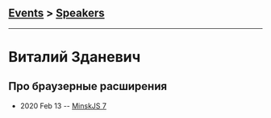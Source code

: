 ## [Events](../README.md) > [Speakers](../speakers.md)
---

# Виталий Зданевич

## Про браузерные расширения
- 2020 Feb 13 -- [MinskJS 7](https://www.youtube.com/watch?v=OkYy139PKiU)    
